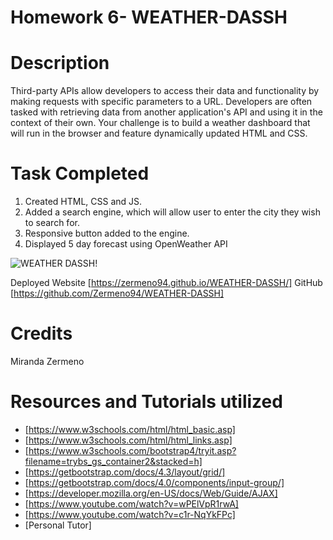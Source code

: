# Homework 6- WEATHER-DASSH

# Description 

Third-party APIs allow developers to access their data and functionality by making requests with specific parameters to a URL. Developers are often tasked with retrieving data from another application's API and using it in the context of their own. Your challenge is to build a weather dashboard that will run in the browser and feature dynamically updated HTML and CSS.

# Task Completed

1. Created HTML, CSS and JS. 
2. Added a search engine, which will allow user to enter the city they wish to search for. 
3. Responsive button added to the engine. 
4. Displayed 5 day forecast using OpenWeather API

![WEATHER DASSH!](https://user-images.githubusercontent.com/87839888/135187426-47b9b66f-fe5e-4293-8caa-c4625114d672.png)


Deployed Website [https://zermeno94.github.io/WEATHER-DASSH/]
GitHub [https://github.com/Zermeno94/WEATHER-DASSH]

# Credits 
Miranda Zermeno

# Resources and Tutorials utilized 

* [https://www.w3schools.com/html/html_basic.asp]
* [https://www.w3schools.com/html/html_links.asp]
* [https://www.w3schools.com/bootstrap4/tryit.asp?filename=trybs_gs_container2&stacked=h]
* [https://getbootstrap.com/docs/4.3/layout/grid/]
* [https://getbootstrap.com/docs/4.0/components/input-group/]
* [https://developer.mozilla.org/en-US/docs/Web/Guide/AJAX]
* [https://www.youtube.com/watch?v=wPElVpR1rwA]
* [https://www.youtube.com/watch?v=c1r-NqYkFPc]
* [Personal Tutor]


